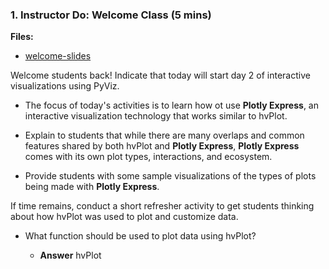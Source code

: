 ### 1. Instructor Do: Welcome Class (5 mins)

**Files:**

* [welcome-slides]()

Welcome students back! Indicate that today will start day 2 of interactive visualizations using PyViz.

* The focus of today's activities is to learn how ot use **Plotly Express**, an interactive visualization technology that works similar to hvPlot.

* Explain to students that while there are many overlaps and common features shared by both hvPlot and **Plotly Express**, **Plotly Express** comes with its own plot types, interactions, and ecosystem.

* Provide students with some sample visualizations of the types of plots being made with **Plotly Express**.

If time remains, conduct a short refresher activity to get students thinking about how hvPlot was used to plot and customize data.

* What function should be used to plot data using hvPlot?

  * **Answer** hvPlot
